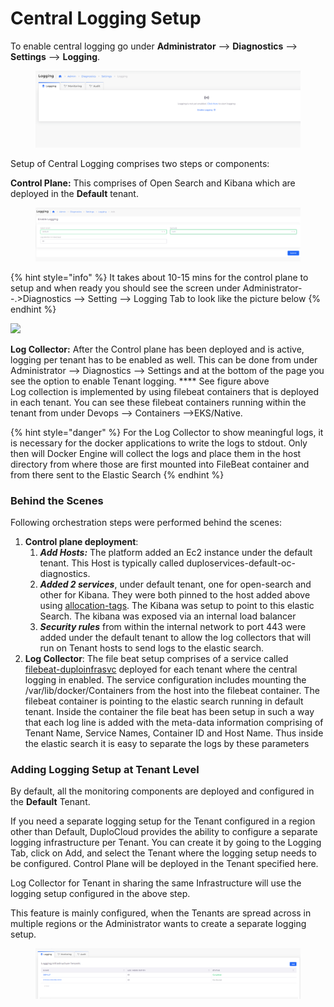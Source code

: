 # Central Logging Setup

To enable central logging go under **Administrator** --> **Diagnostics** --> **Settings** --> **Logging**.

<figure><img src="../../../.gitbook/assets/image (2) (2).png" alt=""><figcaption></figcaption></figure>

Setup of Central Logging comprises two steps or components:

**Control Plane:** This comprises of Open Search and Kibana which are deployed in the **Default** tenant.&#x20;

<figure><img src="../../../.gitbook/assets/image (24).png" alt=""><figcaption></figcaption></figure>

{% hint style="info" %}
It takes about 10-15 mins for the control plane to setup and when ready you should see the screen under Administrator--.>Diagnostics --> Setting --> Logging Tab to look like the picture below
{% endhint %}

![](<../../../.gitbook/assets/image (15) (1) (1).png>)

**Log Collector:** After the Control plane has been deployed and is active, logging per tenant has to be enabled as well. This can be done from under Administrator --> Diagnostics --> Settings and at the bottom of the page you see the option to enable Tenant logging. **** See figure above\
Log collection is implemented by using filebeat containers that is deployed in each tenant. You can see these filebeat containers running within the tenant from under Devops --> Containers -->EKS/Native. &#x20;

{% hint style="danger" %}
For the Log Collector to show meaningful logs, it is necessary for the docker applications to write the logs to stdout. Only then will Docker Engine will collect the logs and place them in the host directory from where those are first mounted into FileBeat container and from there sent to the Elastic Search
{% endhint %}

### **Behind the Scenes**

Following orchestration steps were performed behind the scenes:

1. **Control plane deployment**:
   1. _**Add Hosts:**_ The platform added an Ec2 instance under the default tenant. This Host is typically called duploservices-default-oc-diagnostics.
   2. _**Added 2 services**_, under default tenant, one for open-search and other for Kibana. They were both pinned to the host added above using [allocation-tags](../../container-deployments/concepts.md). The Kibana was setup to point to this elastic Search. The kibana was exposed via an internal load balancer
   3. _**Security rules**_ from within the internal network to port 443 were added under the default tenant to allow the log collectors that will run on Tenant hosts to send logs to the elastic search. &#x20;
2. &#x20;**Log Collector**: The file beat setup comprises of a service called [filebeat-duploinfrasvc](https://radiant-dev.duplocloud.net/app/devops/c3b2f2dc-9b6b-4553-9c4e-19609f6289ed/containers/eks-native/services/filebeat-duploinfrasvc) deployed for each tenant where the central logging in enabled. The service configuration includes mounting the /var/lib/docker/Containers from the host into the filebeat container. The filebeat container is pointing to the elastic search running in default tenant. Inside the container the file beat has been setup in such a way that each log line is added with the meta-data information comprising of Tenant Name, Service Names, Container ID and Host Name. Thus inside the elastic search it is easy to separate the logs by these parameters  &#x20;



### Adding Logging Setup at Tenant Level

By default, all the monitoring components are deployed and configured in the **Default** Tenant.

If you need a separate logging setup for the Tenant configured in a region other than Default, DuploCloud provides the ability to configure a separate logging infrastructure per Tenant. You can create it by going to the Logging Tab, click on Add, and select the Tenant where the logging setup needs to be configured. Control Plane will be deployed in the Tenant specified here.

Log Collector for Tenant in sharing the same Infrastructure will use the logging setup configured in the above step.

This feature is mainly configured,  when the Tenants are spread across in multiple regions or the Administrator wants to create a separate logging setup.

<figure><img src="../../../.gitbook/assets/image (1) (4).png" alt=""><figcaption></figcaption></figure>
